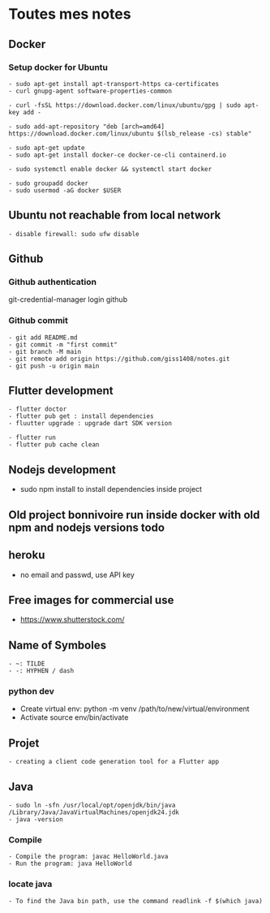 # Toutes mes notes

## Docker

### Setup  docker for Ubuntu
	- sudo apt-get install apt-transport-https ca-certificates
	- curl gnupg-agent software-properties-common

	- curl -fsSL https://download.docker.com/linux/ubuntu/gpg | sudo apt-key add -

	- sudo add-apt-repository "deb [arch=amd64] https://download.docker.com/linux/ubuntu $(lsb_release -cs) stable"

	- sudo apt-get update
	- sudo apt-get install docker-ce docker-ce-cli containerd.io

	- sudo systemctl enable docker && systemctl start docker

	- sudo groupadd docker
	- sudo usermod -aG docker $USER

## Ubuntu not reachable from local network
	- disable firewall: sudo ufw disable

## Github
### Github authentication
git-credential-manager login github

### Github commit
	- git add README.md
	- git commit -m "first commit"
	- git branch -M main
	- git remote add origin https://github.com/giss1408/notes.git
	- git push -u origin main


## Flutter development
	- flutter doctor
	- flutter pub get : install dependencies
	- fluutter upgrade : upgrade dart SDK version

	- flutter run
	- flutter pub cache clean

## Nodejs development
* sudo npm install to install dependencies inside project


## Old project bonnivoire run inside docker with old npm and nodejs versions todo

## heroku
* no email and passwd, use API key

## Free images for commercial use
* https://www.shutterstock.com/

## Name of Symboles
	- ~: TILDE
	- -: HYPHEN / dash

### python dev
* Create virtual env: python -m venv /path/to/new/virtual/environment
* Activate source env/bin/activate

## Projet
	- creating a client code generation tool for a Flutter app 

## Java
	- sudo ln -sfn /usr/local/opt/openjdk/bin/java /Library/Java/JavaVirtualMachines/openjdk24.jdk
	- java -version

### Compile
	- Compile the program: javac HelloWorld.java
	- Run the program: java HelloWorld

### locate java
	- To find the Java bin path, use the command readlink -f $(which java)
